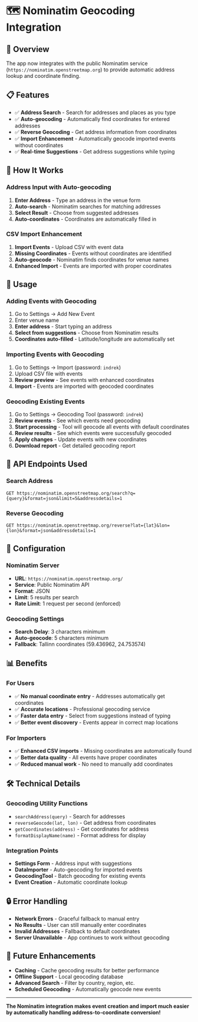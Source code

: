 # 🗺️ Nominatim Geocoding Integration

## 🎯 **Overview**

The app now integrates with the public Nominatim service (`https://nominatim.openstreetmap.org`) to provide automatic address lookup and coordinate finding.

## 📋 **Features**

- ✅ **Address Search** - Search for addresses and places as you type
- ✅ **Auto-geocoding** - Automatically find coordinates for entered addresses
- ✅ **Reverse Geocoding** - Get address information from coordinates
- ✅ **Import Enhancement** - Automatically geocode imported events without coordinates
- ✅ **Real-time Suggestions** - Get address suggestions while typing

## 🔧 **How It Works**

### **Address Input with Auto-geocoding**
1. **Enter Address** - Type an address in the venue form
2. **Auto-search** - Nominatim searches for matching addresses
3. **Select Result** - Choose from suggested addresses
4. **Auto-coordinates** - Coordinates are automatically filled in

### **CSV Import Enhancement**
1. **Import Events** - Upload CSV with event data
2. **Missing Coordinates** - Events without coordinates are identified
3. **Auto-geocode** - Nominatim finds coordinates for venue names
4. **Enhanced Import** - Events are imported with proper coordinates

## 🚀 **Usage**

### **Adding Events with Geocoding**
1. Go to Settings → Add New Event
2. Enter venue name
3. **Enter address** - Start typing an address
4. **Select from suggestions** - Choose from Nominatim results
5. **Coordinates auto-filled** - Latitude/longitude are automatically set

### **Importing Events with Geocoding**
1. Go to Settings → Import (password: `indrek`)
2. Upload CSV file with events
3. **Review preview** - See events with enhanced coordinates
4. **Import** - Events are imported with geocoded coordinates

### **Geocoding Existing Events**
1. Go to Settings → Geocoding Tool (password: `indrek`)
2. **Review events** - See which events need geocoding
3. **Start processing** - Tool will geocode all events with default coordinates
4. **Review results** - See which events were successfully geocoded
5. **Apply changes** - Update events with new coordinates
6. **Download report** - Get detailed geocoding report

## 📁 **API Endpoints Used**

### **Search Address**
```
GET https://nominatim.openstreetmap.org/search?q={query}&format=json&limit=5&addressdetails=1
```

### **Reverse Geocoding**
```
GET https://nominatim.openstreetmap.org/reverse?lat={lat}&lon={lon}&format=json&addressdetails=1
```

## 🔧 **Configuration**

### **Nominatim Server**
- **URL**: `https://nominatim.openstreetmap.org/`
- **Service**: Public Nominatim API
- **Format**: JSON
- **Limit**: 5 results per search
- **Rate Limit**: 1 request per second (enforced)

### **Geocoding Settings**
- **Search Delay**: 3 characters minimum
- **Auto-geocode**: 5 characters minimum
- **Fallback**: Tallinn coordinates (59.436962, 24.753574)

## 📊 **Benefits**

### **For Users**
- ✅ **No manual coordinate entry** - Addresses automatically get coordinates
- ✅ **Accurate locations** - Professional geocoding service
- ✅ **Faster data entry** - Select from suggestions instead of typing
- ✅ **Better event discovery** - Events appear in correct map locations

### **For Importers**
- ✅ **Enhanced CSV imports** - Missing coordinates are automatically found
- ✅ **Better data quality** - All events have proper coordinates
- ✅ **Reduced manual work** - No need to manually add coordinates

## 🛠️ **Technical Details**

### **Geocoding Utility Functions**
- `searchAddress(query)` - Search for addresses
- `reverseGeocode(lat, lon)` - Get address from coordinates
- `getCoordinates(address)` - Get coordinates for address
- `formatDisplayName(name)` - Format address for display

### **Integration Points**
- **Settings Form** - Address input with suggestions
- **DataImporter** - Auto-geocoding for imported events
- **GeocodingTool** - Batch geocoding for existing events
- **Event Creation** - Automatic coordinate lookup

## 🔒 **Error Handling**

- **Network Errors** - Graceful fallback to manual entry
- **No Results** - User can still manually enter coordinates
- **Invalid Addresses** - Fallback to default coordinates
- **Server Unavailable** - App continues to work without geocoding

## 🚀 **Future Enhancements**

- **Caching** - Cache geocoding results for better performance
- **Offline Support** - Local geocoding database
- **Advanced Search** - Filter by country, region, etc.
- **Scheduled Geocoding** - Automatically geocode new events

---

**The Nominatim integration makes event creation and import much easier by automatically handling address-to-coordinate conversion!**
